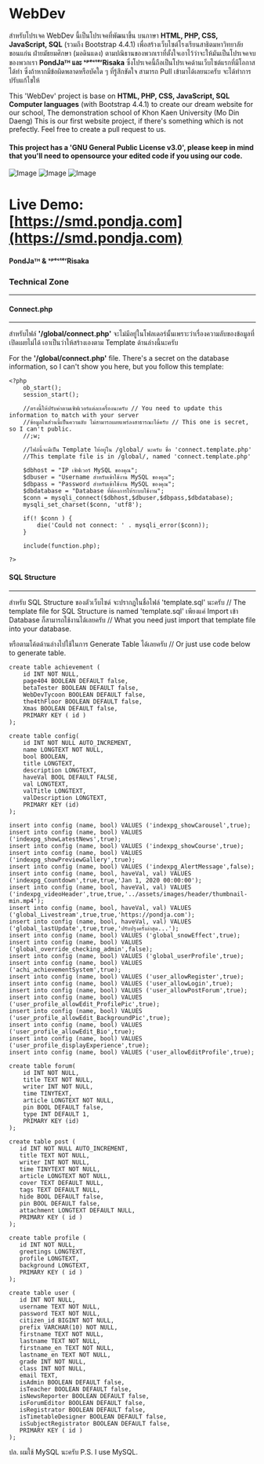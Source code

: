 # WebDev
สำหรับโปรเจค WebDev นี้เป็นโปรเจคที่พัฒนาขึ้น บนภาษา **HTML, PHP, CSS, JavaScript, SQL** (รวมถึง Bootstrap 4.4.1) เพื่อสร้างเว็บไซต์โรงเรียนสาธิตมหาวิทยาลัยขอนแก่น ฝ่ายมัธยมศึกษา (มอดินแดง) ตามปณิธานของพวกเราที่ตั้งใจเอาไว้ว่าจะให้มันเป็นโปรเจคจบของพวกเรา **PondJaᵀᴴ และ ˢᵖᵉᶜᵗᵉʳRisaka**
ซึ่งโปรเจคนี้ถือเป็นโปรเจคด้านเว็บไซต์แรกที่มีโอกาสได้ทำ ซึ่งถ้าหากมีข้อผิดพลาดหรือบัคใด ๆ ที่รู้สึกขัดใจ สามารถ Pull เข้ามาได้เลยนะครับ จะได้ทำการปรับแก้ไขให้

This 'WebDev' project is base on **HTML, PHP, CSS, JavaScript, SQL Computer languages** (with Bootstrap 4.4.1) to create our dream website for our school, The demonstration school of Khon Kaen University (Mo Din Daeng) 
This is our first website project, if there's something which is not prefectly. Feel free to create a pull request to us.


#### **This project has a 'GNU General Public License v3.0', please keep in mind that you'll need to opensource your edited code if you using our code.**

![Image](https://me.pondja.com/img/Annotation%202019-11-29%20114539.jpg) ![Image](https://me.pondja.com/img/Annotation%202019-11-29%20115148.jpg) ![Image](https://me.pondja.com/img/Annotation%202019-11-29%20115227.jpg)

# Live Demo: [https://smd.pondja.com](https://smd.pondja.com)


#### PondJaᵀᴴ & ˢᵖᵉᶜᵗᵉʳRisaka

### Technical Zone
-----------------

#### Connect.php
-----------------
สำหรับไฟล์ **'/global/connect.php'** จะไม่มีอยู่ในโฟลเดอร์นั้นเพราะว่าเรื่องความลับของข้อมูลที่เปิดเผยไม่ได้ เอาเป็นว่าให้สร้างเองตาม Template ด้านล่างนี้นะครับ

For the **'/global/connect.php'** file. There's a secret on the database information, so I can't show you here,
but you follow this template:

```
<?php
    ob_start();
    session_start();

    //ตรงนี้ให้ปรับค่าตามเซิฟเวอร์แต่ละเครื่องนะครับ // You need to update this information to match with your server
    //ข้อมูลในส่วนนี้เป็นความลับ ไม่สามารถเผยแพร่ลงสาธารณะได้ครับ // This one is secret, so I can't public.
    //;w;

    //ไฟล์นี้จะมีเป็น Template ให้อยู่ใน /global/ นะครับ ชื่อ 'connect.template.php'
    //This template file is in /global/, named 'connect.template.php'

    $dbhost = "IP เซิฟเวอร์ MySQL ของคุณ";
    $dbuser = "Username สำหรับเข้าใช้งาน MySQL ของคุณ";
    $dbpass = "Password สำหรับเข้าใช้งาน MySQL ของคุณ";
    $dbdatabase = "Database ที่ต้องการให้ระบบใช้งาน";
    $conn = mysqli_connect($dbhost,$dbuser,$dbpass,$dbdatabase);
    mysqli_set_charset($conn, 'utf8');

    if(! $conn ) {
        die('Could not connect: ' . mysqli_error($conn));
    }

    include(function.php);

?>
```

#### SQL Structure
-----------------
สำหรับ SQL Structure ของตัวเว็บไซด์ จะปรากฎในชื่อไฟล์ 'template.sql' นะครับ // The template file for SQL Structure is named 'template.sql'
เพียงแค่ Import เข้า Database ก็สามารถใช้งานได้เลยครับ // What you need just import that template file into your database.

หรือตามโค้ตด้านล่างไปใช้ในการ Generate Table ได้เลยครับ // Or just use code below to generate table.

```
create table achievement (
	id INT NOT NULL,
	page404 BOOLEAN DEFAULT false,
	betaTester BOOLEAN DEFAULT false,
	WebDevTycoon BOOLEAN DEFAULT false,
	the4thFloor BOOLEAN DEFAULT false,
	Xmas BOOLEAN DEFAULT false,
	PRIMARY KEY ( id )
);

create table config(
	id INT NOT NULL AUTO_INCREMENT,
	name LONGTEXT NOT NULL,
	bool BOOLEAN,
	title LONGTEXT,
	description LONGTEXT,
	haveVal BOOL DEFAULT FALSE,
	val LONGTEXT,
	valTitle LONGTEXT,
	valDescription LONGTEXT,
	PRIMARY KEY (id)
);

insert into config (name, bool) VALUES ('indexpg_showCarousel',true);
insert into config (name, bool) VALUES ('indexpg_showLatestNews',true);
insert into config (name, bool) VALUES ('indexpg_showCourse',true);
insert into config (name, bool) VALUES ('indexpg_showPreviewGallery',true);
insert into config (name, bool) VALUES ('indexpg_AlertMessage',false);
insert into config (name, bool, haveVal, val) VALUES ('indexpg_Countdown',true,true,'Jan 1, 2020 00:00:00');
insert into config (name, bool, haveVal, val) VALUES ('indexpg_videoHeader',true,true,'../assets/images/header/thumbnail-min.mp4');
insert into config (name, bool, haveVal, val) VALUES ('global_Livestream',true,true,'https://pondja.com');
insert into config (name, bool, haveVal, val) VALUES ('global_lastUpdate',true,true,'ปรับปรุงครั้งล่าสุด...');
insert into config (name, bool) VALUES ('global_snowEffect',true);
insert into config (name, bool) VALUES ('global_override_checking_admin',false);
insert into config (name, bool) VALUES ('global_userProfile',true);
insert into config (name, bool) VALUES ('achi_achievementSystem',true);
insert into config (name, bool) VALUES ('user_allowRegister',true);
insert into config (name, bool) VALUES ('user_allowLogin',true);
insert into config (name, bool) VALUES ('user_allowPostForum',true);
insert into config (name, bool) VALUES ('user_profile_allowEdit_ProfilePic',true);
insert into config (name, bool) VALUES ('user_profile_allowEdit_BackgroundPic',true);
insert into config (name, bool) VALUES ('user_profile_allowEdit_Bio',true);
insert into config (name, bool) VALUES ('user_profile_displayExperience',true);
insert into config (name, bool) VALUES ('user_allowEditProfile',true);

create table forum(
	id INT NOT NULL,
	title TEXT NOT NULL,
	writer INT NOT NULL,
	time TINYTEXT,
	article LONGTEXT NOT NULL,
	pin BOOL DEFAULT false,
	type INT DEFAULT 1,
	PRIMARY KEY (id)
);

create table post (
   id INT NOT NULL AUTO_INCREMENT,
   title TEXT NOT NULL,
   writer INT NOT NULL,
   time TINYTEXT NOT NULL,
   article LONGTEXT NOT NULL,
   cover TEXT DEFAULT NULL,
   tags TEXT DEFAULT NULL,
   hide BOOL DEFAULT false,
   pin BOOL DEFAULT false,
   attachment LONGTEXT DEFAULT NULL,
   PRIMARY KEY ( id )
);

create table profile (
   id INT NOT NULL,
   greetings LONGTEXT,
   profile LONGTEXT,
   background LONGTEXT,
   PRIMARY KEY ( id )
);

create table user (
   id INT NOT NULL,
   username TEXT NOT NULL,
   password TEXT NOT NULL,
   citizen_id BIGINT NOT NULL,
   prefix VARCHAR(10) NOT NULL,
   firstname TEXT NOT NULL,
   lastname TEXT NOT NULL,
   firstname_en TEXT NOT NULL,
   lastname_en TEXT NOT NULL,
   grade INT NOT NULL,
   class INT NOT NULL,
   email TEXT,
   isAdmin BOOLEAN DEFAULT false,
   isTeacher BOOLEAN DEFAULT false,
   isNewsReporter BOOLEAN DEFAULT false,
   isForumEditor BOOLEAN DEFAULT false,
   isRegistrator BOOLEAN DEFAULT false,
   isTimetableDesigner BOOLEAN DEFAULT false,
   isSubjectRegistrator BOOLEAN DEFAULT false,
   PRIMARY KEY ( id )
);
```

ปล. ผมใช้ MySQL นะครับ
P.S. I use MySQL.
